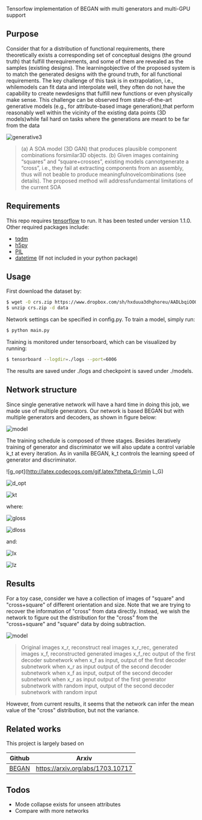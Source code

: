 Tensorfow implementation of BEGAN with multi generators and multi-GPU support


## Purpose
Consider that for a distribution of functional requirements, there theoretically exists a corresponding set of conceptual designs (the ground truth) that fulfill therequirements, and some of them are revealed as the samples (existing designs). The learningobjective of the proposed system is to match the generated designs with the ground truth, for all functional requirements. The key challenge of this task is in extrapolation, i.e., whilemodels can fit data and interpolate well, they often do not have the capability to create newdesigns that fulfill new functions or even physically make sense.  This challenge can be observed from state-of-the-art generative models (e.g., for attribute-based image generation),that  perform  reasonably  well  within  the  vicinity  of  the  existing  data  points  (3D  models)while fail hard on tasks where the generations are meant to be far from the data

![generative3](/../subnets/assets/generative3.png)
> (a) A SOA model (3D GAN) that produces plausible component combinations forsimilar3D objects.  (b) Given images containing “squares” and “square+crosses”, existing models cannotgenerate  a  “cross”,  i.e.,  they  fail  at  extracting  components  from  an  assembly,  thus  will  not  beable to produce meaningfulnovelcombinations (see details).  The proposed method will addressfundamental limitations of the current SOA

## Requirements

This repo requires [tensorflow](https://tensorflow.org/) to run. It has been tested under version 1.1.0. Other required packages include:
- [tqdm](https://pypi.python.org/pypi/tqdm)
- [h5py](http://www.h5py.org/)
- [PIL](http://www.pythonware.com/products/pil/)
- [datetime](https://stackoverflow.com/questions/20849517/no-datetime-module-in-python-how-to-install-via-easy-install)
(If not included in your python package)

## Usage
First download the dataset by:
```sh
$ wget -O crs.zip https://www.dropbox.com/sh/hxduua3dhghoreu/AADLbqiOOQjxHtEBoTlk1DZja?dl=1
$ unzip crs.zip -d data
```
Network settings can be specified in config.py. To train a model, simply run:
```sh
$ python main.py
```
Training is monitored under tensorboard, which can be visualized by running:
```sh
$ tensorboard --logdir=./logs --port=6006
```
The results are saved under ./logs and checkpoint is saved under ./models.

## Network structure

Since single generative network will have a hard time in doing this job, we made use of multiple generators.
Our network is based BEGAN but with multiple generators and decoders, as shown in figure below:

![model](/../subnets/assets/model.png)

The training schedule is composed of three stages.
Besides iteratively training of generator and discriminator we will also update a control variable k_t at every iteration.
As in vanilla BEGAN, k_t controls the learning speed of generator and discriminator.

![g_opt](http://latex.codecogs.com/gif.latex?\theta_G=\min L_G)

![d_opt](http://latex.codecogs.com/gif.latex?\theta_E,\theta_D=\min(L_D-k_tL_G))

![kt](http://latex.codecogs.com/gif.latex?k_{t+1}=k_t+\lambda_k\Big({\gamma}L_D-L_G\Big))

where:

![gloss]( http://latex.codecogs.com/gif.latex?L_G=L_{rec}(x_f)+L_z(dz_f))

![dloss](http://latex.codecogs.com/gif.latex?L_D=L_{rec}(x_r)&plus;L_z(dz_r))

and:

![lx](http://latex.codecogs.com/gif.latex?L_{rec}=||x-x_{rec}||_2)

![lz](http://latex.codecogs.com/gif.latex?L_z=||z-dz||_2)

## Results

For a toy case, consider we have a collection of images of "square" and "cross+square" of different orientation and size.
Note that we are trying to recover the information of "cross" from data directly.
Instead, we wish the network to figure out the distribution for the "cross"  from the "cross+square" and "square" data by doing subtraction.

![model](/../subnets/assets/itr44500.png)

> Original images x_r, reconstruct real images x_r_rec, generated images x_f, reconstructed generated images x_f_rec
> output of the first decoder subnetwork when x_f as input, output of the first decoder subnetwork when x_r as input
> output of the second decoder subnetwork when x_f as input, output of the second decoder subnetwork when x_r as input
> output of the first generator subnetwork with random input, output of the second decoder subnetwork with random input

However, from current results, it seems that the network can infer the mean value of the "cross" distribution, but not the variance.



## Related works

This project is largely based on

| Github | Arxiv |
| ------ | ------ |
| [BEGAN](https://github.com/hope-yao/BEGAN-tensorflow) | https://arxiv.org/abs/1703.10717 |



## Todos

 - Mode collapse exists for unseen attributes
 - Compare with more networks


